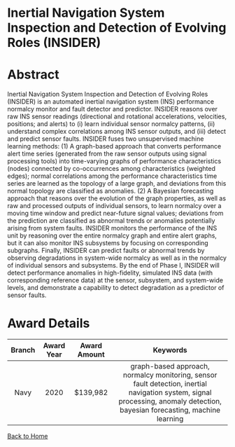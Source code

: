 
Inertial Navigation System Inspection and Detection of Evolving Roles (INSIDER)
===============================================================================

# Abstract


Inertial Navigation System Inspection and Detection of Evolving Roles (INSIDER) is an automated inertial navigation system (INS) performance normalcy monitor and fault detector and predictor. INSIDER reasons over raw INS sensor readings (directional and rotational accelerations, velocities, positions; and alerts) to (i) learn individual sensor normalcy patterns, (ii) understand complex correlations among INS sensor outputs, and (iii) detect and predict sensor faults. INSIDER fuses two unsupervised machine learning methods: (1) A graph-based approach that converts performance alert time series (generated from the raw sensor outputs using signal processing tools) into time-varying graphs of performance characteristics (nodes) connected by co-occurrences among characteristics (weighted edges); normal correlations among the performance characteristics time series are learned as the topology of a large graph, and deviations from this normal topology are classified as anomalies. (2) A Bayesian forecasting approach that reasons over the evolution of the graph properties, as well as raw and processed outputs of individual sensors, to learn normalcy over a moving time window and predict near-future signal values; deviations from the prediction are classified as abnormal trends or anomalies potentially arising from system faults. INSIDER monitors the performance of the INS unit by reasoning over the entire normalcy graph and entire alert graphs, but it can also monitor INS subsystems by focusing on corresponding subgraphs. Finally, INSIDER can predict faults or abnormal trends by observing degradations in system-wide normalcy as well as in the normalcy of individual sensors and subsystems. By the end of Phase I, INSIDER will detect performance anomalies in high-fidelity, simulated INS data (with corresponding reference data) at the sensor, subsystem, and system-wide levels, and demonstrate a capability to detect degradation as a predictor of sensor faults.  

# Award Details

|Branch|Award Year|Award Amount|Keywords|
| :---: | :---: | :---: | :---: |
|Navy|2020|$139,982|graph-based approach, normalcy monitoring, sensor fault detection, inertial navigation system, signal processing, anomaly detection, bayesian forecasting, machine learning|
  
  


[Back to Home](https://github.com/chrischow/dod_sbir_awards#2172)